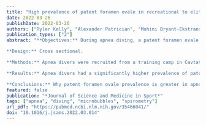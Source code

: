 ```yaml
---
title: "High prevalence of patent foramen ovale in recreational to elite breath hold divers"
date: 2022-03-26
publishDate: 2022-03-26
authors: ["Tyler Kelly", "Alexander Patrician", "Mohini Bryant-Ekstrand", "Courtney Brown", "Christopher Gasho", "Hannah Caldwell", "Rachel Lord", "Tony Dawkins", "Aimee Drane", "Michael Stembridge", "Tanja Dragun", "Otto Barak", "Boris Spajic", "Ivan Drvis", "Joseph Duke", "Glen E. Foster", "Philip Ainslie", "Zeljko Dujic", "Andrew Lovering"]
publication_types: ["2"]
abstract: "**Objectives:** During apnea diving, a patent foramen ovale may function as a pressure relief valve under conditions of high pulmonary pressure, preserving left-ventricular output. Patent foramen ovale prevalence in apneic divers has not been previously reported. We aimed to determine the prevalence of patent foramen ovale in apneic divers compared to non-divers.

**Design:** Cross sectional.

**Methods:** Apnea divers were recruited from a training camp in Cavtat, Croatia and the diving community of Split, Croatia. Controls were recruited from the population of Split, Croatia and Eugene, Oregon, USA. Participants were instrumented with an intravenous catheter and underwent patent foramen ovale screening utilizing transthoracic saline contrast echocardiography. Appearance of microbubbles in the left heart within 3 cardiac cycles indicated the presence of patent foramen ovale. Lung function was measured with spirometry. Comparison of patent foramen ovale prevalence was conducted using chi-square analysis, p < .05.

**Results:** Apnea divers had a significantly higher prevalence of patent foramen ovale (19 of 36, 53%) compared to controls (9 of 36, 25%) (X2 (1, N = 72) = 5.844, p = .0156).

**Conclusions:** Why patent foramen ovale prevalence is greater in apnea divers remains unknown, though hyperbaria during an apnea dive results in a translocation of blood volume centrally with a concomitant reduction in lung volume and alveolar hypoxia during ascent results in hypoxic pulmonary vasoconstriction. These conditions increase pulmonary arterial pressure, increasing right-atrial pressure allowing for right-to-left blood flow through a patent foramen ovale which may be beneficial for preserving cardiac output and reducing capillary hydrostatic forces."
featured: false
publication: "*Journal of Science and Medicine in Sport*"
tags: ["apnea", "diving", "microbubbles", "spirometry"]
url_pdf: "https://pubmed.ncbi.nlm.nih.gov/35466041/"
doi: "10.1016/j.jsams.2022.03.014"
---
```


